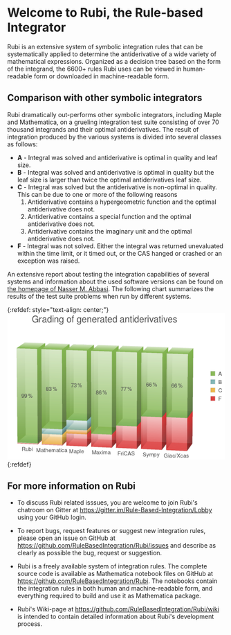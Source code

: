 # Welcome to Rubi, the Rule-based Integrator

Rubi is an extensive system of symbolic integration rules that can be systematically applied to determine the antiderivative of a wide variety of mathematical expressions. Organized as a decision tree based on the form of the integrand, the 6600+ rules Rubi uses can be viewed in human-readable form or downloaded in machine-readable form. 

## Comparison with other symbolic integrators

Rubi dramatically out-performs other symbolic integrators, including Maple and Mathematica, on a grueling integration test suite consisting of over 70 thousand integrands and their optimal antiderivatives. The result of integration produced by the various systems is divided into several classes as follows:

- **A** - Integral was solved and antiderivative is optimal in quality and leaf size.
- **B** - Integral was solved and antiderivative is optimal in quality but the leaf size is
larger than twice the optimal antiderivatives leaf size.
- **C** - Integral was solved but the antiderivative is non-optimal in quality. This can be due to one or more of the following reasons
    1. Antiderivative contains a hypergeometric function and the optimal antiderivative does not.
    2. Antiderivative contains a special function and the optimal antiderivative does not.
    3. Antiderivative contains the imaginary unit and the optimal antiderivative does not.
- **F** - Integral was not solved. Either the integral was returned unevaluated within the time limit, or it timed out, or the CAS hanged or crashed or an exception was raised. 

An extensive report about testing the integration capabilities of several systems and information about the used software versions can be found on [the homepage of Nasser M. Abbasi](https://www.12000.org/my_notes/CAS_integration_tests/reports/rubi_4_15_2/). The following chart summarizes the results of the test suite problems when run by different systems.

{:refdef: style="text-align: center;"}
![percentages](percentages.png)
{:refdef}

## For more information on Rubi

* To discuss Rubi related isssues, you are welcome to join Rubi's chatroom on Gitter at https://gitter.im/Rule-Based-Integration/Lobby using your GitHub login.

* To report bugs, request features or suggest new integration rules, please open an issue on GitHub at https://github.com/RuleBasedIntegration/Rubi/issues and describe as clearly as possible the bug, request or suggestion.

* Rubi is a freely available system of integration rules.  The complete source code is available as Mathematica notebook files on GitHub at https://github.com/RuleBasedIntegration/Rubi.  The notebooks contain the integration rules in both human and machine-readable form, and everything required to build and use it as Mathematica package.

* Rubi's Wiki-page  at https://github.com/RuleBasedIntegration/Rubi/wiki is intended to contain detailed information about Rubi's development process.
